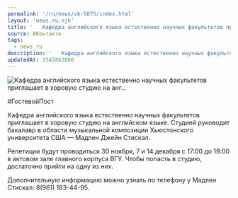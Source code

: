 ```yaml
---
permalink: '/ru/news/vk-5875/index.html'
layout: 'news.ru.njk'
title: '   Кафедра английского языка естественно научных факультетов приглашает в хоровую студию на анг…'
source: ВКонтакте
tags:
  - news_ru
description: '   Кафедра английского языка естественно научных факультетов приглашает в хоровую студию на анг…'
updatedAt: 1542862860
---
```

![   Кафедра английского языка естественно научных факультетов приглашает в хоровую студию на анг…](https://sun9-63.userapi.com/impf/c847221/v847221736/132ed2/pAyzQc9p5Jo.jpg?size=750x440&quality=96&proxy=1&sign=db0530f95967ecb13179c9224120b03a&c_uniq_tag=9ODxDK1chzG6winT9nDPRzY1QJU3wILo2YUrlRcKCOc&type=album)

#ГостевойПост

Кафедра английского языка естественно научных факультетов приглашает в хоровую студию на английском языке. Студией руководит бакалавр в области музыкальной композиции Хьюстонского университета США — Мадлен Джейн Стискал.

Репетиции будут проводиться 30 ноября, 7 и 14 декабря с 17:00 до 19:00 в актовом зале главного корпуса ВГУ. Чтобы попасть в студию, достаточно прийти на одну из них.

Дополнительную информацию можно узнать по телефону у Мадлен Стискал: 8(961) 183-44-95.
